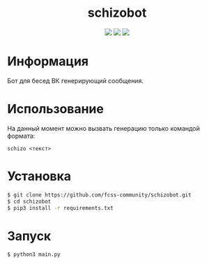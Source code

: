 <h1 align="center">schizobot</h1>

<p align="center">
  <a href="https://github.com/fcss-community/schizobot/stargazers"><img src="https://img.shields.io/github/stars/fcss-community/schizobot?colorA=151515&colorB=B66467&style=for-the-badge&logo=starship"></a>
  <a href="https://github.com/fcss-community/schizobot/issues"><img src="https://img.shields.io/github/issues/fcss-community/schizobot?colorA=151515&colorB=8C977D&style=for-the-badge&logo=bugatti"></a>
  <a href="https://github.com/fcss-community/schizobot/network/members"><img src="https://img.shields.io/github/forks/fcss-community/schizobot?colorA=151515&colorB=D9BC8C&style=for-the-badge&logo=github"></a>
</p>

# Информация
Бот для бесед ВК генерирующий сообщения.

# Использование
На данный момент можно вызвать генерацию только командой формата:
```
schizo <текст>
```

# Установка
```sh
$ git clone https://github.com/fcss-community/schizobot.git
$ cd schizobot
$ pip3 install -r requirements.txt
```

# Запуск
```sh
$ python3 main.py
```
